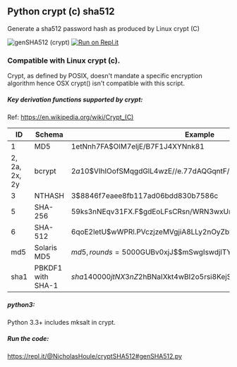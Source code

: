 ## Python crypt (c) sha512

Generate a sha512 password hash as produced by Linux crypt (C)

![genSHA512 (crypt)](https://github.com/nicholashoule/cryptSHA512/workflows/genSHA512%20(crypt)/badge.svg?branch=master)
[![Run on Repl.it](https://repl.it/badge/github/nicholashoule/cryptSHA512)](https://repl.it/github/nicholashoule/cryptSHA512)

### Compatible with Linux crypt (c).

Crypt, as defined by POSIX, doesn't mandate a specific encryption algorithm hence OSX crypt() isn't compatible with this script.

##### Key derivation functions supported by crypt:

Ref: https://en.wikipedia.org/wiki/Crypt_(C)

| ID             | Schema            | Example                             |
|----------------|-------------------|-------------------------------------|
|  1             | MD5               | $1$etNnh7FA$OlM7eljE/B7F1J4XYNnk81  |
|  2, 2a, 2x, 2y | bcrypt            | $2a$10$VIhIOofSMqgdGlL4wzE//e.77dAQGqntF/1dT7bqCrVtquInWy2qi |
|  3             | NTHASH            | $3$$8846f7eaee8fb117ad06bdd830b7586c |
|  5             | SHA-256           | $5$9ks3nNEqv31FX.F$gdEoLFsCRsn/WRN3wxUnzfeZLoooVlzeF4WjLomTRFD |
|  6             | SHA-512           | $6$qoE2letU$wWPRl.PVczjzeMVgjiA8LLy2nOyZbf7Amj3qLIL978o18gb... |
| md5            | Solaris MD5       | $md5,rounds=5000$GUBv0xjJ$$mSwgIswdjlTY0YxV7HBVm0 |
| sha1           | PBKDF1 with SHA-1 | $sha1$40000$jtNX3nZ2$hBNaIXkt4wBI2o5rsi8KejSjNqIq |

##### python3:

Python 3.3+ includes mksalt in crypt.

##### Run the code:
https://repl.it/@NicholasHoule/cryptSHA512#genSHA512.py
